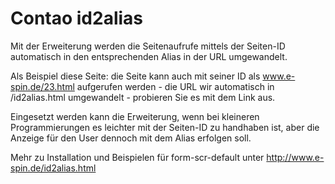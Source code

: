 # Contao id2alias

Mit der Erweiterung werden die Seitenaufrufe mittels der Seiten-ID automatisch in den entsprechenden Alias in der URL umgewandelt.

Als Beispiel diese Seite: die Seite kann auch mit seiner ID als www.e-spin.de/23.html aufgerufen werden - die URL wir automatisch in /id2alias.html umgewandelt - probieren Sie es mit dem Link aus.

Eingesetzt werden kann die Erweiterung, wenn bei kleineren Programmierungen es leichter mit der Seiten-ID zu handhaben ist, aber die Anzeige für den User dennoch mit dem Alias erfolgen soll.


Mehr zu Installation und Beispielen für form-scr-default unter http://www.e-spin.de/id2alias.html